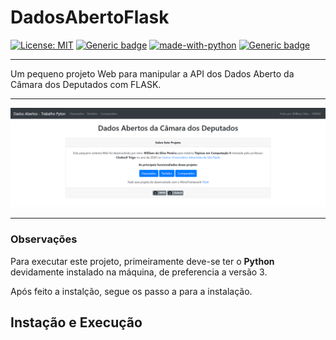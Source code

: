 # DadosAbertoFlask

[![License: MIT](https://img.shields.io/badge/License-MIT-yellow.svg)](https://opensource.org/licenses/MIT)
[![Generic badge](https://img.shields.io/badge/Github-Clodonil-<COLOR>.svg)](https://github.com/Clodonil)
[![made-with-python](https://img.shields.io/badge/Made%20with-Python-1f425f.svg)](https://www.python.org/)
[![Generic badge](https://img.shields.io/badge/Using-Flask-<COLOR>.svg)](https://palletsprojects.com/p/flask/)

***

Um pequeno projeto Web para manipular a API dos Dados Aberto da Câmara dos Deputados com FLASK.

***

![screenshot](static/screenshot.png)

***
### Observações

Para executar este projeto, primeiramente deve-se ter o **Python** devidamente instalado na máquina, de preferencia a versão 3.

Após feito a instalção, segue os passo a para a instalação.

## Instação e Execução






